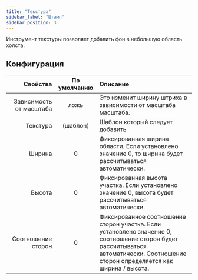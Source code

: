 ```yaml
---
title: "Текстура"
sidebar_label: "Штамп"
sidebar_position: 3
---
```


Инструмент текстуры позволяет добавить фон в небольшую область холста.

## Конфигурация

|                Свойства | По умолчанию | Описание                                                                                                                                                                           |
| -----------------------:|:------------:|:---------------------------------------------------------------------------------------------------------------------------------------------------------------------------------- |
| Зависимость от масштаба |     ложь     | Это изменит ширину штриха в зависимости от масштаба масштаба.                                                                                                                      |
|                Текстура |   (шаблон)   | Шаблон который следует добавить                                                                                                                                                    |
|                  Ширина |      0       | Фиксированная ширина области. Если установлено значение 0, то ширина будет рассчитываться автоматически.                                                                           |
|                  Высота |      0       | Фиксированная высота участка. Если установлено значение 0, высота будет рассчитываться автоматически.                                                                              |
|      Соотношение сторон |      0       | Фиксированное соотношение сторон участка. Если установлено значение 0, соотношение сторон будет рассчитываться автоматически. Соотношение сторон определяется как ширина / высота. |
